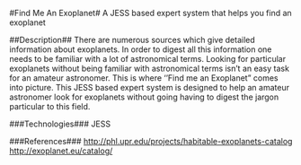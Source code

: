 
#Find Me An Exoplanet#
A JESS based expert system that helps you find an exoplanet 

##Description##
There are numerous sources which give detailed information about exoplanets. In order to digest all this information one needs to be familiar with a lot of astronomical terms. Looking for particular exoplanets without being familiar with astronomical terms isn’t an easy task for an amateur astronomer. This is where ‘’Find me an Exoplanet” comes into picture. This JESS based expert system is designed to help an amateur astronomer look for exoplanets without going having to digest the jargon particular to this field.


###Technologies###
JESS

###References###
http://phl.upr.edu/projects/habitable-exoplanets-catalog<br>
http://exoplanet.eu/catalog/

